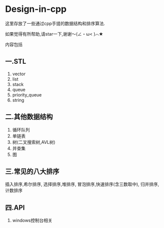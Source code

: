 # Design-in-cpp
这里存放了一些通过cpp手搓的数据结构和排序算法.

如果觉得有所帮助,请star一下,谢谢～(∠・ω< )⌒★

内容包括
## 一.STL
  1. vector
  2. list
  3. stack
  4. queue
  5. priority_queue
  6. string

## 二.其他数据结构
  1. 循环队列
  2. 单链表
  3. 树(二叉搜索树,AVL树)
  4. 并查集
  5. 图

## 三.常见的八大排序
  插入排序,希尔排序,
  选择排序,堆排序,
  冒泡排序,快速排序(含三数取中),
  归并排序,计数排序

## 四.API
  1. windows控制台相关
    
  




